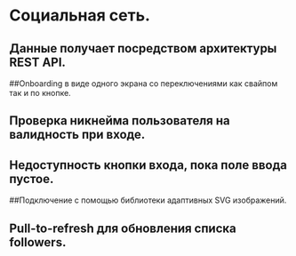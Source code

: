 # Социальная сеть. 
## Данные получает посредством архитектуры REST API. 
##Onboarding в виде одного экрана со переключениями как свайпом так и по кнопке. 
## Проверка никнейма пользователя на валидность при входе.
## Недоступность кнопки входа, пока поле ввода пустое. 
##Подключение с помощью библиотеки адаптивных SVG изображений.
## Pull-to-refresh для обновления списка followers.
